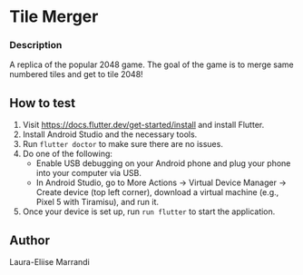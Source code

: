 # Tile Merger

### Description
A replica of the popular 2048 game. The goal of the game is to merge same numbered tiles and get to tile 2048!

## How to test
1. Visit https://docs.flutter.dev/get-started/install and install Flutter.
2. Install Android Studio and the necessary tools.
3. Run `flutter doctor` to make sure there are no issues.
4. Do one of the following:
    * Enable USB debugging on your Android phone and plug your phone into your computer via USB.
    * In Android Studio, go to More Actions -> Virtual Device Manager -> Create device (top left corner), download a virtual machine (e.g., Pixel 5 with Tiramisu), and run it.
6. Once your device is set up, run `run flutter` to start the application.

## Author
Laura-Eliise Marrandi